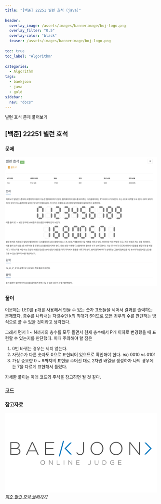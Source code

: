 ```yaml
---
title: "[백준] 22251 빌런 호석 (java)"

header:
  overlay_image: /assets/images/bannerimage/boj-logo.png
  overlay_filter: "0.5"
  overlay-color: "black"
  teaser: /assets/images/bannerimage/boj-logo.png

toc: true
toc_label: "Algorithm"

categories:
  - Algorithm
tags:
  - baekjoon
  - java
  - gold
sidebar:
  nav: "docs"
---
```


빌런 호석 문제 풀어보기

## [백준] 22251 빌런 호석

### 문제

![문제](../../assets/images/algorithm/baekjoon/gold/BOJ22251/problem.png)

### 풀이

이문제는 LED를 p개를 사용해서 만들 수 있는 숫자 표현들을 세어서 결과를 출력하는 문제였다. 층수를 나타내는 자릿수인 k의 최대가 6이므로 모든 경우의 수를 판단하는 방식으로 풀 수 있을 것이라고 생각했다.

그래서 먼저 1 ~ N까지의 층수를 모두 돌면서 현재 층수에서 P개 이하로 변경했을 때 표현할 수 있는지를 판단했다. 이때 주의해야 할 점은

1. 0번 바뀌는 경우는 세지 않는다.
2. 자릿수가 다른 숫자도 0으로 표현되어 있으므로 확인해야 한다. ex) 0010 vs 0101
3. 가장 중요햔 0 ~ 9까지의 표현을 주어진 대로 2차원 배열을 생성하자 나의 경우에는 7을 다르게 표현해서 틀렸다.

자세한 풀이는 아래 코드와 주석을 참고하면 될 것 같다.

### 코드

<script src="https://emgithub.com/embed-v2.js?target=https%3A%2F%2Fgithub.com%2Fkoreaygj%2FAlgorithm_study%2Fblob%2Fmain%2FJava%2Fbaekjoon%2Fgold%2FBOJ22251%2FMain.java&style=androidstudio&type=code&showBorder=on&showLineNumbers=on&showFileMeta=on&showFullPath=on&showCopy=on"></script>

### 참고자료

[![백준 문제 링크](/assets/images/bannerimage/boj-logo.png)_백준 빌런 호석 풀러가기_](https://www.acmicpc.net/problem/22251)
